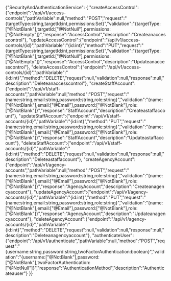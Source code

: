 {"SecurityAndAuthenticationService": {
  "createAccessControl":{"endpoint":"/api/v1/access-controls","pathVariable":null,"method":"POST","request":"{targetType:string,targetId:int,permissions:Set<Permissions>}","validation":"{targetType:[\"@NotBlank\"],targetId:[\"@NotNull\"],permissions:[\"@NotEmpty\"]}","response":"AccessControl","description":"Createanaccesscontrol"},
  "updateAccessControl":{"endpoint":"/api/v1/access-controls/{id}","pathVariable":"{id:int}","method":"PUT","request":"{targetType:string,targetId:int,permissions:Set<Permissions>}","validation":"{targetType:[\"@NotBlank\"],targetId:[\"@NotNull\"],permissions:[\"@NotEmpty\"]}","response":"AccessControl","description":"Updateanaccesscontrol"},
  "deleteAccessControl":{"endpoint":"/api/v1/access-controls/{id}","pathVariable":"{id:int}","method":"DELETE","request":null,"validation":null,"response":null,"description":"Deleteanaccesscontrol"},
  "createStaffAccount":{"endpoint":"/api/v1/staff-accounts","pathVariable":null,"method":"POST","request":"{name:string,email:string,password:string,role:string}","validation":"{name:[\"@NotBlank\"],email:[\"@Email\"],password:[\"@NotBlank\"],role:[\"@NotBlank\"]}","response":"StaffAccount","description":"Createastaffaccount"},
  "updateStaffAccount":{"endpoint":"/api/v1/staff-accounts/{id}","pathVariable":"{id:int}","method":"PUT","request":"{name:string,email:string,password:string,role:string}","validation":"{name:[\"@NotBlank\"],email:[\"@Email\"],password:[\"@NotBlank\"],role:[\"@NotBlank\"]}","response":"StaffAccount","description":"Updateastaffaccount"},
  "deleteStaffAccount":{"endpoint":"/api/v1/staff-accounts/{id}","pathVariable":"{id:int}","method":"DELETE","request":null,"validation":null,"response":null,"description":"Deleteastaffaccount"},
  "createAgencyAccount":{"endpoint":"/api/v1/agency-accounts","pathVariable":null,"method":"POST","request":"{name:string,email:string,password:string,role:string}","validation":"{name:[\"@NotBlank\"],email:[\"@Email\"],password:[\"@NotBlank\"],role:[\"@NotBlank\"]}","response":"AgencyAccount","description":"Createanagencyaccount"},
  "updateAgencyAccount":{"endpoint":"/api/v1/agency-accounts/{id}","pathVariable":"{id:int}","method":"PUT","request":"{name:string,email:string,password:string,role:string}","validation":"{name:[\"@NotBlank\"],email:[\"@Email\"],password:[\"@NotBlank\"],role:[\"@NotBlank\"]}","response":"AgencyAccount","description":"Updateanagencyaccount"},
  "deleteAgencyAccount":{"endpoint":"/api/v1/agency-accounts/{id}","pathVariable":"{id:int}","method":"DELETE","request":null,"validation":null,"response":null,"description":"Deleteanagencyaccount"},
  "authenticateUser":{"endpoint":"/api/v1/authenticate","pathVariable":null,"method":"POST","request":"{username:string,password:string,twoFactorAuthentication:boolean}","validation":"{username:[\"@NotBlank\"],password:[\"@NotBlank\"],twoFactorAuthentication:[\"@NotNull\"]}","response":"AuthenticationMethod","description":"Authenticateauser"}
}}